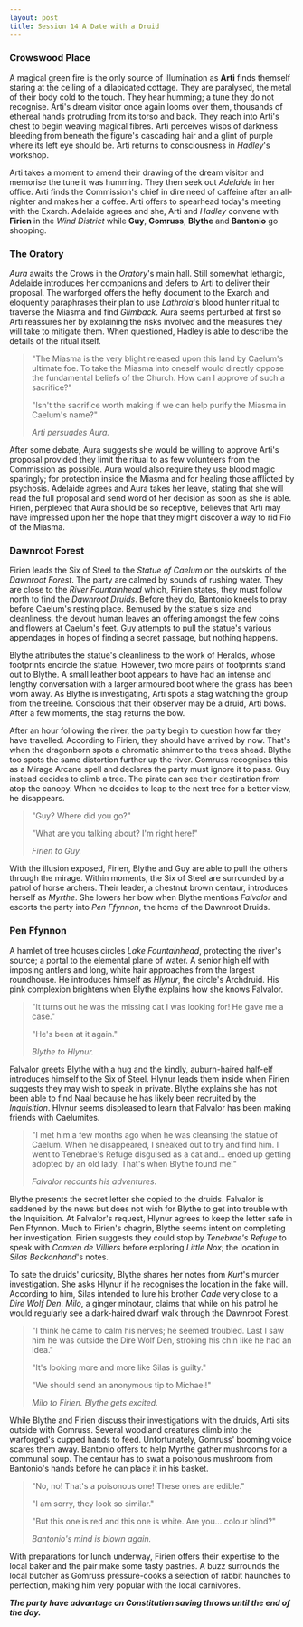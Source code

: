 ```yaml
---
layout: post
title: Session 14 A Date with a Druid
---
```


### Crowswood Place

A magical green fire is the only source of illumination as **Arti** finds themself staring at the ceiling of a dilapidated cottage. They are paralysed, the metal of their body cold to the touch. They hear humming; a tune they do not recognise. Arti's dream visitor once again looms over them, thousands of ethereal hands protruding from its torso and back. They reach into Arti's chest to begin weaving magical fibres. Arti perceives wisps of darkness bleeding from beneath the figure's cascading hair and a glint of purple where its left eye should be. Arti returns to consciousness in *Hadley*'s workshop.

Arti takes a moment to amend their drawing of the dream visitor and memorise the tune it was humming. They then seek out *Adelaide* in her office. Arti finds the Commission's chief in dire need of caffeine after an all-nighter and makes her a coffee. Arti offers to spearhead today's meeting with the Exarch. Adelaide agrees and she, Arti and *Hadley* convene with **Firien** in the *Wind District* while **Guy**, **Gomruss**, **Blythe** and **Bantonio** go shopping.

### The Oratory

*Aura* awaits the Crows in the *Oratory*'s main hall. Still somewhat lethargic, Adelaide introduces her companions and defers to Arti to deliver their proposal. The warforged offers the hefty document to the Exarch and eloquently paraphrases their plan to use *Lathraia*'s blood hunter ritual to traverse the Miasma and find *Glimback*. Aura seems perturbed at first so Arti reassures her by explaining the risks involved and the measures they will take to mitigate them. When questioned, Hadley is able to describe the details of the ritual itself.

> "The Miasma is the very blight released upon this land by Caelum's ultimate foe. To take the Miasma into oneself would directly oppose the fundamental beliefs of the Church. How can I approve of such a sacrifice?"
>
> "Isn't the sacrifice worth making if we can help purify the Miasma in Caelum's name?"
>
> *Arti persuades Aura.*

After some debate, Aura suggests she would be willing to approve Arti's proposal provided they limit the ritual to as few volunteers from the Commission as possible. Aura would also require they use blood magic sparingly; for protection inside the Miasma and for healing those afflicted by psychosis. Adelaide agrees and Aura takes her leave, stating that she will read the full proposal and send word of her decision as soon as she is able. Firien, perplexed that Aura should be so receptive, believes that Arti may have impressed upon her the hope that they might discover a way to rid Fio of the Miasma.

### Dawnroot Forest

Firien leads the Six of Steel to the *Statue of Caelum* on the outskirts of the *Dawnroot Forest*. The party are calmed by sounds of rushing water. They are close to the *River Fountainhead* which, Firien states, they must follow north to find the *Dawnroot Druids*. Before they do, Bantonio kneels to pray before Caelum's resting place. Bemused by the statue's size and cleanliness, the devout human leaves an offering amongst the few coins and flowers at Caelum's feet. Guy attempts to pull the statue's various appendages in hopes of finding a secret passage, but nothing happens.

Blythe attributes the statue's cleanliness to the work of Heralds, whose footprints encircle the statue. However, two more pairs of footprints stand out to Blythe. A small leather boot appears to have had an intense and lengthy conversation with a larger armoured boot where the grass has been worn away. As Blythe is investigating, Arti spots a stag watching the group from the treeline. Conscious that their observer may be a druid, Arti bows. After a few moments, the stag returns the bow.

After an hour following the river, the party begin to question how far they have travelled. According to Firien, they should have arrived by now. That's when the dragonborn spots a chromatic shimmer to the trees ahead. Blythe too spots the same distortion further up the river. Gomruss recognises this as a Mirage Arcane spell and declares the party must ignore it to pass. Guy instead decides to climb a tree. The pirate can see their destination from atop the canopy. When he decides to leap to the next tree for a better view, he disappears.

> "Guy? Where did you go?"
>
> "What are you talking about? I'm right here!"
>
> *Firien to Guy.*

With the illusion exposed, Firien, Blythe and Guy are able to pull the others through the mirage. Within moments, the Six of Steel are surrounded by a patrol of horse archers. Their leader, a chestnut brown centaur, introduces herself as *Myrthe*. She lowers her bow when Blythe mentions *Falvalor* and escorts the party into *Pen Ffynnon*, the home of the Dawnroot Druids.

### Pen Ffynnon

A hamlet of tree houses circles *Lake Fountainhead*, protecting the river's source; a portal to the elemental plane of water. A senior high elf with imposing antlers and long, white hair approaches from the largest roundhouse. He introduces himself as *Hlynur*, the circle's Archdruid. His pink complexion brightens when Blythe explains how she knows Falvalor.

> "It turns out he was the missing cat I was looking for! He gave me a case."
>
> "He's been at it again."
>
> *Blythe to Hlynur.*

Falvalor greets Blythe with a hug and the kindly, auburn-haired half-elf introduces himself to the Six of Steel. Hlynur leads them inside when Firien suggests they may wish to speak in private. Blythe explains she has not been able to find Naal because he has likely been recruited by the *Inquisition*. Hlynur seems displeased to learn that Falvalor has been making friends with Caelumites.

> "I met him a few months ago when he was cleansing the statue of Caelum. When he disappeared, I sneaked out to try and find him. I went to Tenebrae's Refuge disguised as a cat and... ended up getting adopted by an old lady. That's when Blythe found me!"
>
> *Falvalor recounts his adventures.*

Blythe presents the secret letter she copied to the druids. Falvalor is saddened by the news but does not wish for Blythe to get into trouble with the Inquisition. At Falvalor's request, Hlynur agrees to keep the letter safe in Pen Ffynnon. Much to Firien's chagrin, Blythe seems intent on completing her investigation. Firien suggests they could stop by *Tenebrae's Refuge* to speak with *Camren de Villiers* before exploring *Little Nox*; the location in *Silas Beckonhand*'s notes.

To sate the druids' curiosity, Blythe shares her notes from *Kurt*'s murder investigation. She asks Hlynur if he recognises the location in the fake will. According to him, Silas intended to lure his brother *Cade* very close to a *Dire Wolf Den*. *Milo*, a ginger minotaur, claims that while on his patrol he would regularly see a dark-haired dwarf walk through the Dawnroot Forest.

> "I think he came to calm his nerves; he seemed troubled. Last I saw him he was outside the Dire Wolf Den, stroking his chin like he had an idea."
>
> "It's looking more and more like Silas is guilty."
>
> "We should send an anonymous tip to Michael!"
>
> *Milo to Firien. Blythe gets excited.*

While Blythe and Firien discuss their investigations with the druids, Arti sits outside with Gomruss. Several woodland creatures climb into the warforged's cupped hands to feed. Unfortunately, Gomruss' booming voice scares them away. Bantonio offers to help Myrthe gather mushrooms for a communal soup. The centaur has to swat a poisonous mushroom from Bantonio's hands before he can place it in his basket.

> "No, no! That's a poisonous one! These ones are edible."
>
> "I am sorry, they look so similar."
>
> "But this one is red and this one is white. Are you... colour blind?"
>
> *Bantonio's mind is blown again.*

With preparations for lunch underway, Firien offers their expertise to the local baker and the pair make some tasty pastries. A buzz surrounds the local butcher as Gomruss pressure-cooks a selection of rabbit haunches to perfection, making him very popular with the local carnivores.

***The party have advantage on Constitution saving throws until the end of the day.***
